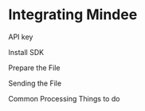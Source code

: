 # Integrating Mindee

API key

Install SDK

Prepare the File

Sending the File

Common Processing Things to do
